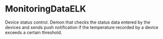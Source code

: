 # MonitoringDataELK
Device status control. Demon that checks the status data entered by the devices and sends push notification if the temperature recorded by a device exceeds a certain threshold.
